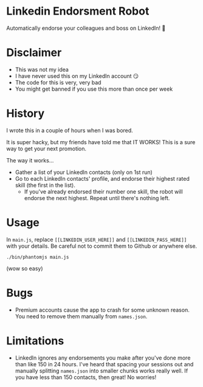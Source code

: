 # Linkedin Endorsment Robot
Automatically endorse your colleagues and boss on LinkedIn! 🙉

# Disclaimer
- This was not my idea
- I have never used this on my LinkedIn account 😏
- The code for this is very, very bad
- You might get banned if you use this more than once per week

# History
I wrote this in a couple of hours when I was bored.

It is super hacky, but my friends have told me that IT WORKS! This is a sure way to get your next promotion.

The way it works...
- Gather a list of your LinkedIn contacts (only on 1st run)
- Go to each LinkedIn contacts' profile, and endorse their highest rated skill (the first in the list).
  - If you've already endorsed their number one skill, the robot will endorse the next highest. Repeat until there's nothing left.

# Usage
In `main.js`, replace `[[LINKEDIN_USER_HERE]]` and `[[LINKEDIN_PASS_HERE]]` with your details. Be careful not to commit them to Github or anywhere else.



    ./bin/phantomjs main.js
(wow so easy)

# Bugs
- Premium accounts cause the app to crash for some unknown reason. You need to remove them manually from `names.json`.

# Limitations
- LinkedIn ignores any endorsements you make after you've done more than like 150 in 24 hours. I've heard that spacing your sessions out and manually splitting `names.json` into smaller chunks works really well. If you have less than 150 contacts, then great! No worries!
